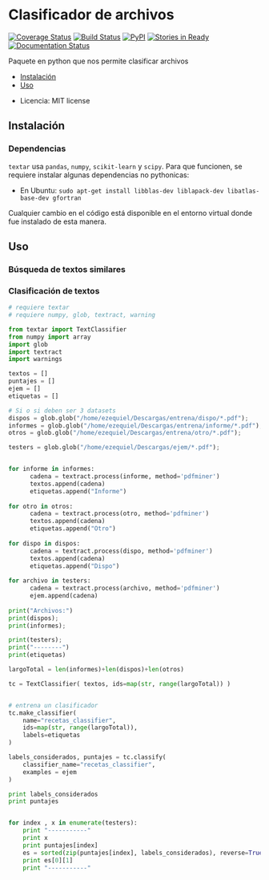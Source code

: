 # Clasificador de archivos

[![Coverage Status](https://coveralls.io/repos/github/datosgobar/textar/badge.svg?branch=master)](https://coveralls.io/github/datosgobar/textar?branch=master)
[![Build Status](https://travis-ci.org/datosgobar/textar.svg?branch=master)](https://travis-ci.org/datosgobar/textar)
[![PyPI](https://badge.fury.io/py/textar.svg)](http://badge.fury.io/py/textar)
[![Stories in Ready](https://badge.waffle.io/datosgobar/textar.png?label=ready&title=Ready)](https://waffle.io/datosgobar/textar)
[![Documentation Status](http://readthedocs.org/projects/textar/badge/?version=latest)](http://textar.readthedocs.org/en/latest/?badge=latest)

Paquete en python que nos permite clasificar archivos

<!-- START doctoc generated TOC please keep comment here to allow auto update -->
<!-- DON'T EDIT THIS SECTION, INSTEAD RE-RUN doctoc TO UPDATE -->

- [Instalación](#instalaci%C3%B3n)
- [Uso](#uso)

<!-- END doctoc generated TOC please keep comment here to allow auto update -->

* Licencia: MIT license

## Instalación

### Dependencias

`textar` usa `pandas`, `numpy`, `scikit-learn` y `scipy`. Para que funcionen, se requiere instalar algunas dependencias no pythonicas:

* En Ubuntu: `sudo apt-get install libblas-dev liblapack-dev libatlas-base-dev gfortran`


Cualquier cambio en el código está disponible en el entorno virtual donde fue instalado de esta manera.

## Uso

### Búsqueda de textos similares



### Clasificación de textos

```python
# requiere textar
# requiere numpy, glob, textract, warning

from textar import TextClassifier
from numpy import array
import glob
import textract
import warnings

textos = []
puntajes = []
ejem = []
etiquetas = []

# Si o si deben ser 3 datasets
dispos = glob.glob("/home/ezequiel/Descargas/entrena/dispo/*.pdf");
informes = glob.glob("/home/ezequiel/Descargas/entrena/informe/*.pdf");
otros = glob.glob("/home/ezequiel/Descargas/entrena/otro/*.pdf");

testers = glob.glob("/home/ezequiel/Descargas/ejem/*.pdf");


for informe in informes:
      cadena = textract.process(informe, method='pdfminer')
      textos.append(cadena)
      etiquetas.append("Informe")
      
for otro in otros:
      cadena = textract.process(otro, method='pdfminer')
      textos.append(cadena)
      etiquetas.append("Otro")
      
for dispo in dispos:
      cadena = textract.process(dispo, method='pdfminer')
      textos.append(cadena)   
      etiquetas.append("Dispo")   
      
for archivo in testers:
      cadena = textract.process(archivo, method='pdfminer')
      ejem.append(cadena)      
      
print("Archivos:")
print(dispos);
print(informes);

print(testers);
print("--------")
print(etiquetas)

largoTotal = len(informes)+len(dispos)+len(otros)

tc = TextClassifier( textos, ids=map(str, range(largoTotal)) )


# entrena un clasificador
tc.make_classifier(
    name="recetas_classifier",
    ids=map(str, range(largoTotal)),
    labels=etiquetas
)

labels_considerados, puntajes = tc.classify(
    classifier_name="recetas_classifier", 
    examples = ejem
)

print labels_considerados
print puntajes


for index , x in enumerate(testers):
    print "-----------"
    print x
    print puntajes[index]
    es = sorted(zip(puntajes[index], labels_considerados), reverse=True)
    print es[0][1]
    print "-----------"


```

